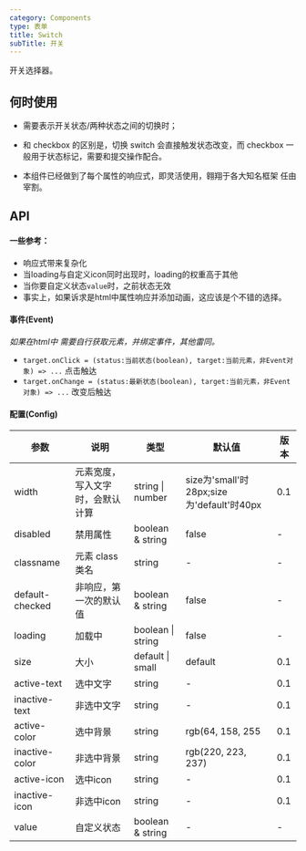 ```yaml
---
category: Components
type: 表单
title: Switch
subTitle: 开关
---
```


开关选择器。

## 何时使用
- 需要表示开关状态/两种状态之间的切换时；

- 和 checkbox 的区别是，切换 switch 会直接触发状态改变，而 checkbox 一般用于状态标记，需要和提交操作配合。
  
- 本组件已经做到了每个属性的响应式，即灵活使用，翱翔于各大知名框架 任由宰割。
  

## API
#### 一些参考：
- 响应式带来复杂化
- 当loading与自定义icon同时出现时，loading的权重高于其他
- 当你要自定义状态`value`时，之前状态无效
- 事实上，如果诉求是html中属性响应并添加动画，这应该是个不错的选择。

#### 事件(Event)
*如果在html中 需要自行获取元素，并绑定事件，其他雷同。*
- `target.onClick = (status:当前状态(boolean), target:当前元素，非Event对象) => ...`   点击触达
- `target.onChange = (status:最新状态(boolean), target:当前元素，非Event对象) => ...`   改变后触达

#### 配置(Config) 
| 参数            | 说明                             | 类型              | 默认值                                    | 版本 |
| --------------- | -------------------------------- | ----------------- | ----------------------------------------- | ---- |
| width           | 元素宽度，写入文字时，会默认计算 | string \| number  | size为'small'时28px;size为'default'时40px | 0.1  |
| disabled        | 禁用属性                         | boolean & string  | false                                     | -    |
| classname       | 元素 class类名                   | string            | -                                         | -    |
| default-checked | 非响应，第一次的默认值           | boolean & string  | false                                     | -    |
| loading         | 加载中                           | boolean \| string | false                                     | -    |
| size            | 大小                             | default \| small  | default                                   | 0.1  |
| active-text     | 选中文字                         | string            | -                                         | 0.1  |
| inactive-text   | 非选中文字                       | string            | -                                         | 0.1  |
| active-color  | 选中背景                         | string            | rgb(64, 158, 255                          | 0.1  |
| inactive-color  | 非选中背景                       | string            | rgb(220, 223, 237)                        | 0.1  |
| active-icon   | 选中icon                         | string            | -                                         | 0.1  |
| inactive-icon   | 非选中icon                       | string            | -                                         | 0.1  |
| value           | 自定义状态                       | boolean & string  | -                                         | -    |